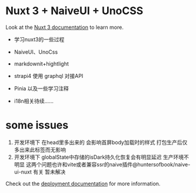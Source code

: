 # Nuxt 3 + NaiveUI + UnoCSS 

Look at the [Nuxt 3 documentation](https://nuxt.com/docs/getting-started/introduction) to learn more.


- 学习nuxt3的一些过程

- NaiveUI、UnoCss

- markdownit+hightlight 

- strapi4 使用 graphql 对接API

- Pinia 以及一些学习注释

- i18n相关待续……

# some issues 

1. 开发环境下 在head里多出来的<style cssr-id="n-global"></style> 会影响首屏body加载时的样式 打包生产后仅多出来此标签而无影响
2. 开发环境下 globalState中存储的isDark持久化恢复会有明显延迟 生产环境不明显
这两个问题也许和vite或者兼容ssr的naive插件@huntersofbook/naive-ui-nuxt 有关 暂未解决

Check out the [deployment documentation](https://nuxt.com/docs/getting-started/deployment) for more information.

